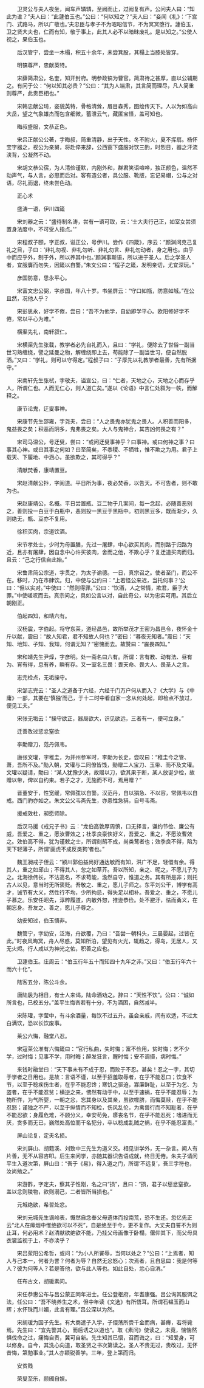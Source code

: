<!-- { "loadSidebar": true } -->
　　卫灵公与夫人夜坐，闻车声辚辚，至阙而止，过阙复有声。公问夫人曰：“知此为谁？”夫人曰：“此蘧伯玉也。”公曰：“何以知之？”夫人曰：“妾闻《礼》：‘下宫门、式路马，所以广敬也。’夫忠臣与孝子不为昭昭信节，不为冥冥堕行。蘧伯玉，卫之贤大夫也，仁而有知，敬于事上，此其人必不以暗昧废礼。是以知之。”公使人视之，果伯玉也。

　　后汉管宁，尝坐一木榻，积五十余年，未尝箕股，其榻上当膝处皆穿。

　　明镐尊严，忠献英特。

　　宋薛简肃公，名奎，知开封府。明参政镐为曹官。简肃待之甚厚，直以公辅期之。有问于公：“何以知其必贵？”公曰：“其为人端肃，其言简而理尽，凡人简重则尊严，此贵臣相也。”

　　宋韩忠献公琦，姿貌英特，骨格清耸，眉目森秀，图绘传天下。人以为如高山大岳，望之气象雄杰而包含细微，蓄泄云气，藏匿宝怪，盖可知也。

　　晦叔盛服，文恭正色。

　　宋吕正献公公著，字晦叔，简重清静，出于天性。冬不附火，夏不挥扇。杨怀宝字器之，视公为亲舅，将赴倅来辞，公西窗下盛服对饮三酌，时烈日，器之汗流浃背，公凝然不动。

　　宋胡文恭公宿，为人清俭谨默，内刚外和，群君笑语喧哗，独正颜色，温然不动声气，与人言，必思而后对。客有造公者，具公服、靴版，忘记易帽，公与之对语，尽礼而退，终未尝色动。

　　正心术

　　盛涛一语，伊川四箴

　　宋刘器之云：“盛待制名涛，尝有一语可取，云：‘士大夫行己正，如室女尝须置身法度中，不可受人指点。’”

　　宋程叔子颐，字正叔，谥正公，号伊川。尝作《四箴》，序云：“颜渊问克己复礼之目，子曰：‘非礼勿视、非礼勿听、非礼勿言、非礼勿动者，身之用也。由乎中而应乎外，制于外，所以养其中也。’颜渊事斯语，所以进于圣人。后之学圣人者，宜服膺而勿失，因箴以自警。”朱文公曰：“程子之箴，发明亲切，尤宜深玩。”

　　彦国防意，思永平心。

　　宋富文忠公弼，字彦国，年八十岁。书坐屏云：“守口如瓶，防意如城。”在公且然，况他人乎？

　　宋彭思永，好学不倦，尝曰：“吾不为他学，自幼即学平心。欧阳修好学不倦，常以平心为难。”

　　横渠先礼，南轩叙仁。

　　宋横渠先生张载，教学者必先自礼而入，且曰：“学礼，便除去了世俗一副当世习熟缠绕，譬之延曼之物，解缠绕即上去，苟能除了一副当世习，便自然脱洒。”又曰：“学礼，则可以守得定。”程叔子曰：“子厚先以礼教学者最善，先有所据守。”

　　宋南轩先生张栻，字敬夫，谥宣公，曰：“仁者，天地之心，天地之心而存乎人，所谓仁也。人而无仁心，则人道亡矣。”遂以《论语》中言仁处叙为一帙，而解释之。

　　康节论鬼，迂叟事神。

　　宋康节先生邵雍，字尧夫，尝曰：“人之畏鬼亦犹鬼之畏人。人积善而阳多，鬼益畏之矣；积恶而阴多，鬼弗畏之矣。大人与鬼神合，其吉凶何畏之有？”

　　宋司马温公，号迂叟，尝曰：“或问迂叟事神乎？曰事神。或曰何神之事？曰事其心神。或曰其事之何如？曰至简矣，不黍稷、不牺牲，惟不欺之为用。君子上载天、下履地、中涵心，虽欲欺之，其可得乎？”

　　清献焚香，康靖置豆。

　　宋赵清献公抃，字阅道。平日所为事，夜必焚香，以告天。不可告者，则不敢为也。

　　宋赵康靖公，名概。平日尝置瓶、豆二物于几案间，每一念起，必随善恶别之，善则投一白豆于白瓶中，恶则投一黑豆于黑瓶中。初则黑豆多，既而渐少，久则绝无，瓶、豆亦不复用。

　　徐积买肉，宗道饮酒。

　　宋节孝处士，少时为母置膳，先过一屠肆，中心欲买其肉，而别路于归路为近，且亦有屠肆，因自念中心许买彼肉，舍而之他，不欺心乎？复迂道买肉而归。且云：“己之行信自此始。”

　　宋鲁肃简公宗道，字贯之，为太子谕德。一日，真宗召之。使者至门，而公不在。移时，乃在市肆饮。归，中使与公约曰：“上若怪公来迟，当托何事？’公曰：“但以实对。”中使曰：“然则得罪。”公曰：“饮酒，人之常情，欺君，臣子大罪。”中使嗟叹而去。真宗问之，具如公言以对，自此奇公，以为忠实可用。其后立朝刚正。

　　伯起四知，和靖六有。

　　汉杨震，字伯起。将守东莱，道经昌邑，故所举茂才王密为昌邑令，夜怀金十斤以献，震曰：“故人知君，君不知故人何也？”密曰：“暮夜无知者。”震曰：“天知、地知、子知、我知，何谓无知？”密愧而去。故赞曰：“震畏四知。”

　　宋和靖先生尹焞，字彦明。处一斋名曰六有。所谓：言有教、动有法、昼有为、宵有得，息有养，瞬有存。又一室名三畏：畏天命、畏大人、畏圣人之言。

　　志完检点，无垢操守。

　　宋邹志完云：“圣人之道备于六经，六经千门万户何从而入？《大学》与《中庸》一部，其要在‘慎独’而己，于十二时中看自家一念从何处起，即检点不放过，便见工夫。”

　　宋张无垢云：“操守欲正，器局欲大，识见欲远，三者有一，便可立身。”

　　迁善改过惩忿窒欲

　　李勣赠刀，范丹佩韦。

　　唐张文瓘，字稚圭，为并州参军时，李勣为长史，尝叹曰：“稚圭今之管、萧，吾所不及。”勣入朝，文瓘与二同僚皆饯，勣赠二人宝刀、玉带、而不及文瓘。文瓘以疑请，勣曰：“某人犹豫少决，故赠以刀，欲其果于断，某人放诞少检，故赠以带，俾以自约束。若子之才，无施而不可，焉用赠？”

　　晋董安于，性宽缓，常佩弦以自警。汉范丹，自以狷急、不以容，常佩韦以自戒。西门豹亦如之。朱文公父韦斋先生，亦患性急狷，自号韦斋。

　　援戒效杜，昶愿师除。

　　后汉马援《戒兄子书》云：“龙伯高敦厚周慎，口无择言，谦约节俭、廉公有威，吾爱之、重之，愿汝曹效之；杜季良豪侠好义，吾爱之、重之，不愿汝曹效之。效伯高不得，犹为谨敕之士，所谓刻鹄不成，尚类鹜者也；效季良不得，陷为天下轻薄子，所谓‘画虎不成反类狗’者也。”

　　魏王昶戒子侄云：“颍川郭伯益尚好通达敏而有知，洪广不足，轻儇有余。得其人，重之如邱山；不得其人，忽之如草芥。吾以所知，亲之、昵之，不愿儿子为之。北海徐伟长，不沽高名，不求苟能，澹然自守，惟道之务。其有所是非；则托古人以见，意当时无所褒贬。吾敬之、重之，愿儿子师之。东平刘公干，博学有高才，诚节有大义，然性行不均，少所拘忌，得失足以相补。吾爱之、重之，不愿儿子慕之。乐安任昭先，淳粹履道，内敏外恕，推逊恭俭。处不避汙，怯而勇义，在朝忘身。吾友之、善之，愿儿子尊之。

　　幼安知过，伯玉悟非。

　　魏管宁，字幼安，泛海，舟欲覆，乃曰：“吾尝一朝科头，三晨晏起，过皆在此。”时夜风晦冥，舟人尽惑，莫知所泊，望见有火光，辄趋之，得岛，无居人，又无火烬。行人咸以为神光之佑，积善之应也。

　　卫蘧伯玉。庄周云：“伯玉行年五十而知四十九年之非。”又曰：“伯玉行年六十而六十化”。

　　陆客五分，陈公斗余。

　　唐陆扆为相日，有士人来谒，陆命酒劝之。辞曰：“天性不饮”。公曰：“诚如所言也，已校五分。”盖平生悔吝若有十分，不为酒困，自然减半。

　　宋陈瓘，字莹中，有斗余酒量，每饮不过五升。虽会亲戚，间有欢适，不过太白满饮，恐以长饮废事。

　　莱公六悔，融堂八忍。

　　宋寇莱公准有六悔箴曰：“官行私曲，失时悔；富不俭用，贫时悔；艺不少学，过时悔；见事不学，用时晦；醉发狂言，醒时悔；安不调摄，病时悔。”

　　来钱时融堂曰：“天下事未有不成于忍，而败于不忍。甚矣！忍之一字，其切于学者之日用也。是故：言语不谨，以至于招羞取辱者，在乎不能忍口；饮食不节，以至于稔疾伤生者，在乎不能忍馋；寒饥之驱迫，寡廉鲜耻，以至于为乞、为盗者，在乎不能忍贫；横逆之来，怫然有动于中，以至于速祸，在乎不能忍辱；为物所忤，为气所婴，一朝之忿，忘其身以及其亲，虽欲噬脐，而悔莫赎，在乎不能忍怒；谨独之不严，以至于纵情而不知检，伤风乱伦，为禽兽行而不知耻者，在乎不能忍欲；身履危难，不顾分义，幸安苟免，隳丧名节，在乎不能忍死；嗜进而无厌，贪多而无已，巍然处高位而干名犯分，卒以稔成乱贼之祸，在乎不能忍富贵。”

　　屏山论复，定夫名损。

　　宋刘屏山、胡籍溪、刘致中三先生为道义交。相见讲学外，无一杂言。闻人有片善，无不从容咨叩。后生来问学，亦随其器识告语成就，终日无倦。朱夫子请问平生入道次第，屏山曰：“吾于《易》，得入道之门，所谓‘不远复’，吾三字符也，汝尚勉之。”

　　宋游酢，字定夫，察其子性刚，名之曰“损”，且曰：“损，君子以惩忿窒欲，盖以忿则陵物，欲则溺己，二者皆所当损也。”

　　元城绝欲，希哲处忿。

　　宋刘元城先生谪岭表，慨然自念奉父母遗体而投南荒，恐不生还。忽忆先正云“北人在瘴烟中惟绝欲可以不死”，自是绝至于今，更不复作。大丈夫自誓不为则止耳，何必用术？赵清献欲绝欲不能，乃挂父母画像于卧榻，偃仰其下，而父母具衣裳监视于上，不亦渎乎？

　　宋吕荥阳公希哲，或问：“为小人所詈辱，当何以处之？”公曰：“上焉者，知人与己本一，何者为詈？何者为辱？自然无忿怒心；次焉者，且自思曰：我是何等人？彼为何等人？若是答他，欲与此人等也。如此自处，忿心自消。”

　　任布古文，胡瑗素问。

　　宋任恭惠公布与吕公蒙正同年进士。任公登枢府，年耆康强。吕公询其服饵之法，任公曰：“吾不晓养生之术，但中年读《文选》有所悟耳。所谓石韫玉而山辉；水怀珠而川媚，此言有理。”吕公深以为然。

　　宋胡瑗为国子先生。有大商遣子入学，子儇荡所赍千金而病，甚瘠，若将毙焉。先生曰：“宜先警其心，而后诱之以道也”。取《素问》使读之，未竟，惴惴然惧伐命之过，痛悔自责，冀可自新。先生知其已悟，召而诲之，曰：“知爱身，可以修身。自今，其洗心向道，取圣贤之书次第读之。圣人不贵无过，贵改过，无怀昔悔，第勉事业。”其人亦颖锐善学。三年，登上第而归。

　　安贫贱

　　荣叟至乐，颜斶自娱。

